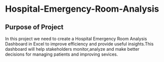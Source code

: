 # Hospital-Emergency-Room-Analysis
## Purpose of Project 
In this project we need to create a Hospital Emergency Room Analysis Dashboard in Excel to improve efficiency and provide useful insights.This dashboard will help stakeholders monitor,analyze and make better
decisions for managing patients and improving sevices.
